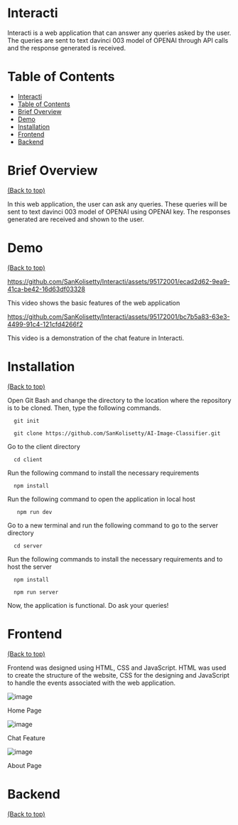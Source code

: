 # Interacti

Interacti is a web application that can answer any queries asked by the user. The queries are sent to text davinci 003 model of OPENAI through API calls and the response generated is received.

# Table of Contents

- [Interacti](#interacti)
- [Table of Contents](#table-of-contents)
- [Brief Overview](#brief-overview)
- [Demo](#demo)
- [Installation](#installation)
- [Frontend](#frontend)
- [Backend](#backend)

# Brief Overview
[(Back to top)](#table-of-contents)

In this web application, the user can ask any queries. These queries will be sent to text davinci 003 model of OPENAI using OPENAI key. The responses generated are received and shown to the user.

# Demo
[(Back to top)](#table-of-contents)

https://github.com/SanKolisetty/Interacti/assets/95172001/ecad2d62-9ea9-41ca-be42-16d63df03328

This video shows the basic features of the web application

https://github.com/SanKolisetty/Interacti/assets/95172001/bc7b5a83-63e3-4499-91c4-121cfd4266f2

This video is a demonstration of the chat feature in Interacti.

# Installation
[(Back to top)](#table-of-contents)

Open Git Bash and change the directory to the location where the repository is to be cloned. Then, type the following commands.

```shell
  git init
```
```shell
  git clone https://github.com/SanKolisetty/AI-Image-Classifier.git
```
Go to the client directory

```shell
  cd client
```
Run the following command to install the necessary requirements

```shell
  npm install
```
Run the following command to open the application in local host

```shell
   npm run dev
```
Go to a new terminal and run the following command to go to the server directory

```shell
  cd server
```
Run the following commands to install the necessary requirements and to host the server

```shell
  npm install
```
```shell
  npm run server
```
Now, the application is functional. Do ask your queries!

# Frontend
[(Back to top)](#table-of-contents)

Frontend was designed using HTML, CSS and JavaScript. HTML was used to create the structure of the website, CSS for the designing and JavaScript to handle the events associated with the web application.

![image](https://github.com/SanKolisetty/Interacti/assets/95172001/51d49917-4c6c-4718-8ef1-0d953f1fb767)

Home Page



![image](https://github.com/SanKolisetty/Interacti/assets/95172001/f53b6e96-914b-46e7-aea6-d58c9a4d315d)

Chat Feature



![image](https://github.com/SanKolisetty/Interacti/assets/95172001/268a2971-ed1c-41ca-b5ce-6594fdeddb67)

About Page

# Backend
[(Back to top)](#table-of-contents)
